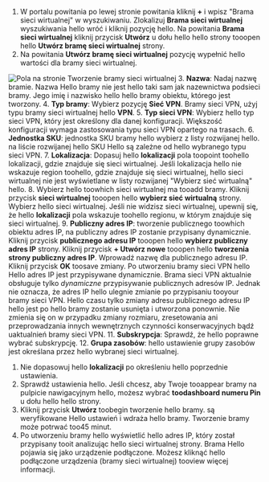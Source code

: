 1. W portalu powitania po lewej stronie powitania kliknij  **+**  i wpisz "Brama sieci wirtualnej" w wyszukiwaniu. Zlokalizuj **Brama sieci wirtualnej** wyszukiwania hello wróć i kliknij pozycję hello. Na powitania **Brama sieci wirtualnej** kliknij przycisk **Utwórz** u dołu hello hello strony tooopen hello **Utwórz bramę sieci wirtualnej** strony.
2. Na powitania **Utwórz bramę sieci wirtualnej** pozycję wypełnić hello wartości dla bramy sieci wirtualnej.

  ![Pola na stronie Tworzenie bramy sieci wirtualnej](./media/vpn-gateway-add-gw-rm-portal-include/gw.png "Pola na stronie Tworzenie bramy sieci wirtualnej")
3. **Nazwa**: Nadaj nazwę bramie. Nazwa Hello bramy nie jest hello taki sam jak nazewnictwa podsieci bramy. Jego imię i nazwisko hello hello bramy obiektu, którego jest tworzony.
4. **Typ bramy**: Wybierz pozycję **Sieć VPN**. Bramy sieci VPN, użyj typu bramy sieci wirtualnej hello **VPN**.
5. **Typ sieci VPN**: Wybierz hello typ sieci VPN, który jest określony dla danej konfiguracji. Większość konfiguracji wymaga zastosowania typu sieci VPN opartego na trasach.
6. **Jednostka SKU**: jednostka SKU bramy hello wybierz z listy rozwijanej hello. na liście rozwijanej hello SKU Hello są zależne od hello wybranego typu sieci VPN.
7. **Lokalizacja**: Dopasuj hello **lokalizacji** pola toopoint toohello lokalizacji, gdzie znajduje się sieci wirtualnej. Jeśli lokalizacja hello nie wskazuje region toohello, gdzie znajduje się sieci wirtualnej, hello sieci wirtualnej nie jest wyświetlane w listy rozwijanej "Wybierz sieć wirtualną" hello.
8. Wybierz hello toowhich sieci wirtualnej ma tooadd bramy. Kliknij przycisk **sieci wirtualnej** tooopen hello **wybierz sieć wirtualną** strony. Wybierz hello sieci wirtualnej. Jeśli nie widzisz sieci wirtualnej, upewnij się, że hello **lokalizacji** pola wskazuje toohello regionu, w którym znajduje się sieci wirtualnej.
9. **Publiczny adres IP**: tworzenie publicznego toowhich obiektu adres IP, na publiczny adres IP zostanie przypisany dynamicznie. Kliknij przycisk **publicznego adresu IP** tooopen hello **wybierz publiczny adres IP** strony. Kliknij przycisk **+ Utwórz nowe** tooopen hello **tworzenia strony publiczny adres IP**. Wprowadź nazwę dla publicznego adresu IP. Kliknij przycisk **OK** toosave zmiany. Po utworzeniu bramy sieci VPN hello Hello adres IP jest przypisywane dynamicznie. Brama sieci VPN aktualnie obsługuje tylko *dynamiczne* przypisywanie publicznych adresów IP. Jednak nie oznacza, że adres IP hello ulegnie zmianie po przypisaniu tooyour bramy sieci VPN. Hello czasu tylko zmiany adresu publicznego adresu IP hello jest po hello bramy zostanie usunięta i utworzona ponownie. Nie zmienia się on w przypadku zmiany rozmiaru, zresetowania ani przeprowadzania innych wewnętrznych czynności konserwacyjnych bądź uaktualnień bramy sieci VPN.
11. **Subskrypcja**: Sprawdź, że hello poprawne wybrać subskrypcję.
12. **Grupa zasobów**: hello ustawienie grupy zasobów jest określana przez hello wybranej sieci wirtualnej.
1. Nie dopasowuj hello **lokalizacji** po określeniu hello poprzednie ustawienia.
2. Sprawdź ustawienia hello. Jeśli chcesz, aby Twoje tooappear bramy na pulpicie nawigacyjnym hello, możesz wybrać **toodashboard numeru Pin** u dołu hello hello strony.
3. Kliknij przycisk **Utwórz** toobegin tworzenie hello bramy. są weryfikowane Hello ustawień i wdraża hello bramy. Tworzenie bramy może potrwać too45 minut.
4. Po utworzeniu bramy hello wyświetlić hello adres IP, który został przypisany tooit analizując hello sieci wirtualnej strony. Brama Hello pojawia się jako urządzenie podłączone. Możesz kliknąć hello podłączone urządzenia (bramy sieci wirtualnej) tooview więcej informacji.
